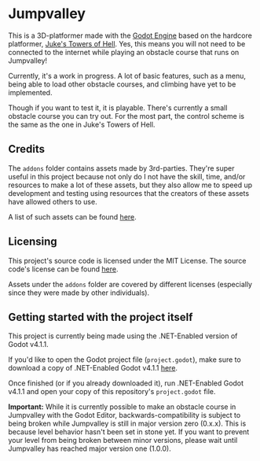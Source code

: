# Jumpvalley

This is a 3D-platformer made with the [Godot Engine](https://godotengine.org) based on the hardcore platformer, [Juke's Towers of Hell](https://www.roblox.com/games/8562822414/Jukes-Towers-of-Hell). Yes, this means you will not need to be connected to the internet while playing an obstacle course that runs on Jumpvalley!

Currently, it's a work in progress. A lot of basic features, such as a menu, being able to load other obstacle courses, and climbing have yet to be implemented.

Though if you want to test it, it is playable. There's currently a small obstacle course you can try out. For the most part, the control scheme is the same as the one in Juke's Towers of Hell.

## Credits

The ```addons``` folder contains assets made by 3rd-parties. They're super useful in this project because not only do I not have the skill, time, and/or resources to make a lot of these assets, but they also allow me to speed up development and testing using resources that the creators of these assets have allowed others to use.

A list of such assets can be found [here](https://github.com/UTheDev/jumpvalley/blob/main/credits.md).

## Licensing

This project's source code is licensed under the MIT License. The source code's license can be found [here](https://github.com/UTheDev/jumpvalley/blob/main/LICENSE.md).

Assets under the ```addons``` folder are covered by different licenses (especially since they were made by other individuals).

## Getting started with the project itself

This project is currently being made using the .NET-Enabled version of Godot v4.1.1.

If you'd like to open the Godot project file (```project.godot```), make sure to download a copy of .NET-Enabled Godot v4.1.1 [here](https://godotengine.org/download).

Once finished (or if you already downloaded it), run .NET-Enabled Godot v4.1.1 and open your copy of this repository's ```project.godot``` file.

**Important:** While it is currently possible to make an obstacle course in Jumpvalley with the Godot Editor, backwards-compatibility is subject to being broken while Jumpvalley is still in major version zero (0.x.x). This is because level behavior hasn't been set in stone yet. If you want to prevent your level from being broken between minor versions, please wait until Jumpvalley has reached major version one (1.0.0).
